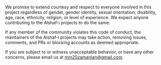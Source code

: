 
We promise to extend courtesy and respect to everyone involved in this project regardless of gender, gender identity, sexual orientation, disability, age, race, ethnicity, religion, or level of experience. We expect anyone contributing to the Alshaf-i projects to do the same.

If any member of the community violates this code of conduct, the maintainers of the Alshaf-i projects may take action, removing issues, comments, and PRs or blocking accounts as deemed appropriate.

If you are subject to or witness unacceptable behavior, or have any other concerns, please email us at [mm25zamanian@gmail.com](mailto:mm25zamanian@gmail.com).
